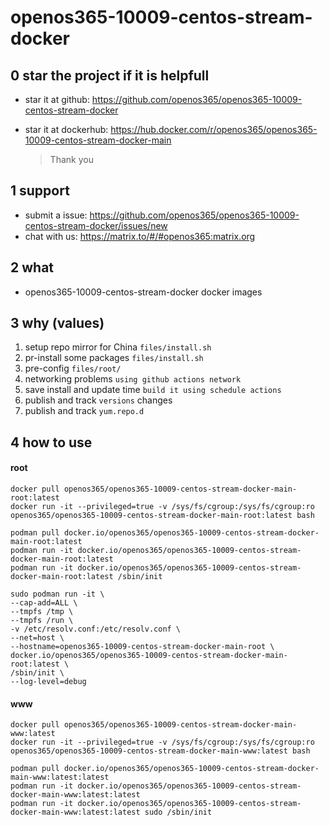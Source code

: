 # openos365-10009-centos-stream-docker

## 0 star the project if it is helpfull

* star it at github: https://github.com/openos365/openos365-10009-centos-stream-docker
* star it at dockerhub: https://hub.docker.com/r/openos365/openos365-10009-centos-stream-docker-main

  > Thank you

## 1 support

* submit a issue: https://github.com/openos365/openos365-10009-centos-stream-docker/issues/new
* chat with us: https://matrix.to/#/#openos365:matrix.org

## 2 what

* openos365-10009-centos-stream-docker docker images
  
## 3 why (values)

1. setup repo mirror for China `files/install.sh`
1. pr-install some packages `files/install.sh`
1. pre-config `files/root/`
1. networking problems `using github actions network`
1. save install and update time `build it using schedule actions`
1. publish and track `versions` changes
1. publish and track `yum.repo.d`

## 4 how to use

#### root
```
docker pull openos365/openos365-10009-centos-stream-docker-main-root:latest
docker run -it --privileged=true -v /sys/fs/cgroup:/sys/fs/cgroup:ro openos365/openos365-10009-centos-stream-docker-main-root:latest bash

podman pull docker.io/openos365/openos365-10009-centos-stream-docker-main-root:latest
podman run -it docker.io/openos365/openos365-10009-centos-stream-docker-main-root:latest
podman run -it docker.io/openos365/openos365-10009-centos-stream-docker-main-root:latest /sbin/init

sudo podman run -it \
--cap-add=ALL \
--tmpfs /tmp \
--tmpfs /run \
-v /etc/resolv.conf:/etc/resolv.conf \
--net=host \
--hostname=openos365-10009-centos-stream-docker-main-root \
docker.io/openos365/openos365-10009-centos-stream-docker-main-root:latest \
/sbin/init \
--log-level=debug

```
#### www

```
docker pull openos365/openos365-10009-centos-stream-docker-main-www:latest
docker run -it --privileged=true -v /sys/fs/cgroup:/sys/fs/cgroup:ro openos365/openos365-10009-centos-stream-docker-main-www:latest bash

podman pull docker.io/openos365/openos365-10009-centos-stream-docker-main-www:latest:latest
podman run -it docker.io/openos365/openos365-10009-centos-stream-docker-main-www:latest:latest
podman run -it docker.io/openos365/openos365-10009-centos-stream-docker-main-www:latest:latest sudo /sbin/init
```
